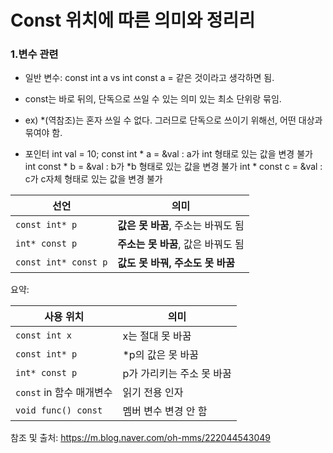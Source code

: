 # Const 위치에 따른 의미와 정리리

### 1.변수 관련

+ 일반 변수: const int a vs int const a = 같은 것이라고 생각하면 됨.

* const는 바로 뒤의, 단독으로 쓰일 수 있는 의미 있는 최소 단위랑 묶임.
- ex) *(역참조)는 혼자 쓰일 수 없다. 그러므로 단독으로 쓰이기 위해선, 어떤 대상과 묶여야 함.

+ 포인터
int val = 10;
const int * a = &val : a가 int 형태로 있는 값을 변경 불가
int const * b = &val : b가 *b 형태로 있는 값을 변경 불가
int * const c = &val : c가 c자체 형태로 있는 값을 변경 불가

| 선언                   | 의미                     |
| -------------------- | ---------------------- |
| `const int* p`       | **값은 못 바꿈**, 주소는 바꿔도 됨 |
| `int* const p`       | **주소는 못 바꿈**, 값은 바꿔도 됨 |
| `const int* const p` | **값도 못 바꿔, 주소도 못 바꿈**  |

요약:

| 사용 위치               | 의미              |
| ------------------- | --------------- |
| `const int x`       | x는 절대 못 바꿈      |
| `const int* p`      | \*p의 값은 못 바꿈    |
| `int* const p`      | p가 가리키는 주소 못 바꿈 |
| `const` in 함수 매개변수  | 읽기 전용 인자        |
| `void func() const` | 멤버 변수 변경 안 함    |

참조 및 출처: https://m.blog.naver.com/oh-mms/222044543049